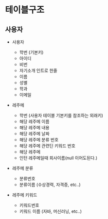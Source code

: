 # 테이블구조   

## 사용자

* 사용자 
    * 학번 (기본키)
    * 아이디
    * 비번
    * 자기소개 인트로 한줄
    * 이름
    * 성별
    * 학과
    * 이메일

* 레주메
    * 학번 (사용자 테이블 기본키를 참조하는 외래키)
    * 해당 레주메 이름
    * 해당 레주메 내용
    * 해당 레주메 날짜
    * 해당 레주메 분류 번호
    * 해당 레주메 관련딘 키워드 번호
    * 해당 레주메 
    * 인턴 레주메일때 회사이름(null 이어도된다.)

* 레주메 분류
    * 분류번호
    * 분류이름 (수상경력, 자격증, etc..)

* 레주메 키워드 
    * 키워드번호
    * 키워드 이름 (자바, 머신러닝, etc..)


